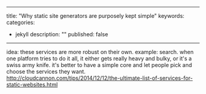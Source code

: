  ---
title: "Why static site generators are purposely kept simple"
keywords:
categories:
- jekyll
description: ""
published: false
---

idea: these services are more robust on their own. example: search. when one platform tries to do it all, it either gets really heavy and bulky, or it's a swiss army knife. it's better to have a simple core and let people pick and choose the services they want.
http://cloudcannon.com/tips/2014/12/12/the-ultimate-list-of-services-for-static-websites.html
